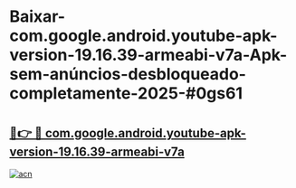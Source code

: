 # Baixar-com.google.android.youtube-apk-version-19.16.39-armeabi-v7a-Apk-sem-anúncios-desbloqueado-completamente-2025-#0gs61

# <h2><a href="https://ainizakaria.my?title=com.google.android.youtube-apk-version-19.16.39-armeabi-v7a&ref=24M">🔗👉 🔴 com.google.android.youtube-apk-version-19.16.39-armeabi-v7a</a></h2>

[![acn](https://github.com/user-attachments/assets/0f9c940e-d8b0-45ae-aac7-cd30a18b3e1c)](https://ainizakaria.my?title=com.google.android.youtube-apk-version-19.16.39-armeabi-v7a&ref=24M)

